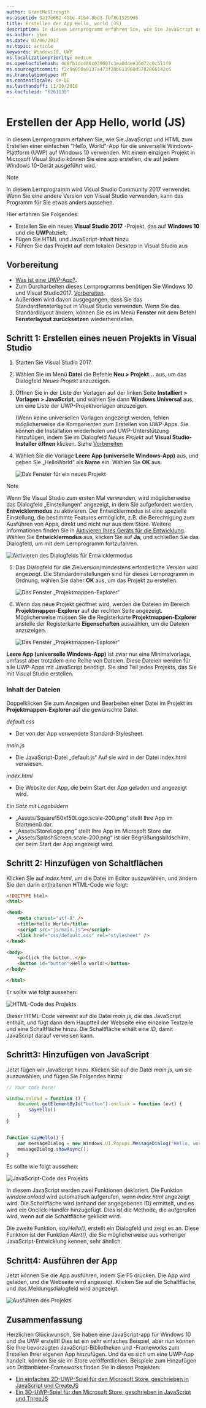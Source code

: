 ```yaml
---
author: GrantMeStrength
ms.assetid: 3a17e682-40be-41b4-8bd3-fbf0b15259d6
title: Erstellen der App Hello, world (JS)
description: In diesem Lernprogramm erfahren Sie, wie Sie JavaScript und HTML zum Erstellen einer einfachen & \#0034; Hello, World & \#0034; App, die die universelle Windows-Plattform (UWP) auf Windows 10 ausgerichtet ist.
ms.author: jken
ms.date: 03/06/2017
ms.topic: article
keywords: Windows10, UWP
ms.localizationpriority: medium
ms.openlocfilehash: 4d8fb1dc486c039007c3ea0d4ee36d72c0c511f9
ms.sourcegitcommit: f2c9a050a9137a473f28b613968d5782866142c6
ms.translationtype: MT
ms.contentlocale: de-DE
ms.lasthandoff: 11/10/2018
ms.locfileid: "6261135"
---
```

# <a name="create-a-hello-world-app-js"></a>Erstellen der App Hello, world (JS)

In diesem Lernprogramm erfahren Sie, wie Sie JavaScript und HTML zum Erstellen einer einfachen "Hello, World"-App für die universelle Windows-Plattform (UWP) auf Windows 10 verwenden. Mit einem einzigen Projekt in Microsoft Visual Studio können Sie eine app erstellen, die auf jedem Windows 10-Gerät ausgeführt wird.

> [!NOTE]
> In diesem Lernprogramm wird Visual Studio Community 2017 verwendet. Wenn Sie eine andere Version von Visual Studio verwenden, kann das Programm für Sie etwas anders aussehen.


Hier erfahren Sie Folgendes:

-   Erstellen Sie ein neues **Visual Studio 2017** -Projekt, das auf **Windows 10** und die **UWP**abzielt.
-   Fügen Sie HTML und JavaScript-Inhalt hinzu
-   Führen Sie das Projekt auf dem lokalen Desktop in Visual Studio aus

## <a name="before-you-start"></a>Vorbereitung

-   [Was ist eine UWP-App?](universal-application-platform-guide.md).
-   Zum Durcharbeiten dieses Lernprogramms benötigen Sie Windows 10 und Visual Studio2017. [Vorbereiten](get-set-up.md).
-   Außerdem wird davon ausgegangen, dass Sie das Standardfensterlayout in Visual Studio verwenden. Wenn Sie das Standardlayout ändern, können Sie es im Menü **Fenster** mit dem Befehl **Fensterlayout zurücksetzen** wiederherstellen.

## <a name="step-1-create-a-new-project-in-visual-studio"></a>Schritt 1: Erstellen eines neuen Projekts in Visual Studio

1.  Starten Sie Visual Studio 2017.

2.  Wählen Sie im Menü **Datei** die Befehle **Neu > Projekt...** aus, um das Dialogfeld *Neues Projekt* anzuzeigen.

3.  Öffnen Sie in der Liste der Vorlagen auf der linken Seite **Installiert > Vorlagen > JavaScript**, und wählen Sie dann **Windows Universal** aus, um eine Liste der UWP-Projektvorlagen anzuzeigen.

    (Wenn keine universellen Vorlagen angezeigt werden, fehlen möglicherweise die Komponenten zum Erstellen von UWP-Apps. Sie können die Installation wiederholen und UWP-Unterstützung hinzufügen, indem Sie im Dialogfeld *Neues Projekt* auf **Visual Studio-Installer öffnen** klicken. Siehe [Vorbereiten](get-set-up.md)

4.  Wählen Sie die Vorlage **Leere App (universelle Windows-App)** aus, und geben Sie „HelloWorld“ als **Name** ein. Wählen Sie **OK** aus.

    ![Das Fenster für ein neues Projekt](images/win10-js-01.png)

> [!NOTE]
> Wenn Sie Visual Studio zum ersten Mal verwenden, wird möglicherweise das Dialogfeld „Einstellungen“ angezeigt, in dem Sie aufgefordert werden, **Entwicklermodus** zu aktivieren. Der Entwicklermodus ist eine spezielle Einstellung, die bestimmte Features ermöglicht, z.B. die Berechtigung zum Ausführen von Apps, direkt und nicht nur aus dem Store. Weitere Informationen finden Sie in [Aktivieren Ihres Geräts für die Entwicklung](enable-your-device-for-development.md). Wählen Sie **Entwicklermodus** aus, klicken Sie auf **Ja**, und schließen Sie das Dialogfeld, um mit dem Lernprogramm fortzufahren.

 ![Aktivieren des Dialogfelds für Entwicklermodus](images/win10-cs-00.png)

5.  Das Dialogfeld für die Zielversion/mindestens erforderliche Version wird angezeigt. Die Standardeinstellungen sind für dieses Lernprogramm in Ordnung, wählen Sie daher **OK** aus, um das Projekt zu erstellen.

    ![Das Fenster „Projektmappen-Explorer“](images/win10-cs-02.png)

6.  Wenn das neue Projekt geöffnet wird, werden die Dateien im Bereich **Projektmappen-Explorer** auf der rechten Seite angezeigt. Möglicherweise müssen Sie die Registerkarte **Projektmappen-Explorer** anstelle der Registerkarte **Eigenschaften** auswählen, um die Dateien anzuzeigen.

    ![Das Fenster „Projektmappen-Explorer“](images/win10-js-02.png)

**Leere App (universelle Windows-App)** ist zwar nur eine Minimalvorlage, umfasst aber trotzdem eine Reihe von Dateien. Diese Dateien werden für alle UWP-Apps mit JavaScript benötigt. Sie sind Teil jedes Projekts, das Sie mit Visual Studio erstellen.


### <a name="whats-in-the-files"></a>Inhalt der Dateien

Doppelklicken Sie zum Anzeigen und Bearbeiten einer Datei im Projekt im **Projektmappen-Explorer** auf die gewünschte Datei. 

*default.css*

-  Der von der App verwendete Standard-Stylesheet.

*main.js*

- Die JavaScript-Datei „default.js“ Auf sie wird in der Datei index.html verwiesen.

*index.html*

- Die Website der App, die beim Start der App geladen und angezeigt wird.

*Ein Satz mit Logobildern*
-   „Assets/Square150x150Logo.scale-200.png“ stellt Ihre App im Startmenü dar.
-   „Assets/StoreLogo.png“ stellt Ihre App im Microsoft Store dar.
-   „Assets/SplashScreen.scale-200.png“ ist der Begrüßungsbildschirm, der beim Start der App angezeigt wird.

## <a name="step-2-adding-a-button"></a>Schritt 2: Hinzufügen von Schaltflächen

Klicken Sie auf *index.html*, um die Datei im Editor auszuwählen, und ändern Sie den darin enthaltenen HTML-Code wie folgt:

```html
<!DOCTYPE html>
<html>

<head>
    <meta charset="utf-8" />
    <title>Hello World</title>
    <script src="js/main.js"></script>
    <link href="css/default.css" rel="stylesheet" />
</head>

<body>
    <p>Click the button..</p>
    <button id="button">Hello world!</button>
</body>

</html>
```

Er sollte wie folgt aussehen:

 ![HTML-Code des Projekts](images/win10-js-03.png)

Dieser HTML-Code verweist auf die Datei *main.js*, die das JavaScript enthält, und fügt dann dem Hauptteil der Webseite eine einzelne Textzeile und eine Schaltfläche hinzu. Die Schaltfläche erhält eine *ID*, damit JavaScript darauf verweisen kann.


## <a name="step-3-adding-some-javascript"></a>Schritt3: Hinzufügen von JavaScript

Jetzt fügen wir JavaScript hinzu. Klicken Sie auf die Datei *main.js*, um sie auszuwählen, und fügen Sie Folgendes hinzu:

```javascript
// Your code here!

window.onload = function () {
    document.getElementById("button").onclick = function (evt) {
        sayHello()
    }
}


function sayHello() {
    var messageDialog = new Windows.UI.Popups.MessageDialog("Hello, world!", "Alert");
    messageDialog.showAsync();
}

```

Es sollte wie folgt aussehen:

 ![JavaScript-Code des Projekts](images/win10-js-04.png)

In diesem JavaScript werden zwei Funktionen deklariert. Die Funktion *window.onload* wird automatisch aufgerufen, wenn *index.html* angezeigt wird. Die Schaltfläche wird (anhand der angegebenen ID) ermittelt, und es wird ein Onclick-Handler hinzugefügt. Dies ist die Methode, die aufgerufen wird, wenn auf die Schaltfläche geklickt wird.

Die zweite Funktion, *sayHello()*, erstellt ein Dialogfeld und zeigt es an. Diese Funktion ist der Funktion *Alert()*, die Sie möglicherweise aus vorheriger JavaScript-Entwicklung kennen, sehr ähnlich.


## <a name="step-4-run-the-app"></a>Schritt4: Ausführen der App

Jetzt können Sie die App ausführen, indem Sie F5 drücken. Die App wird geladen, und die Webseite wird angezeigt. Klicken Sie auf die Schaltfläche, und das Meldungsdialogfeld wird angezeigt.

 ![Ausführen des Projekts](images/win10-js-05.png)



## <a name="summary"></a>Zusammenfassung


Herzlichen Glückwunsch, Sie haben eine JavaScript-app für Windows 10 und die UWP erstellt! Dies ist ein sehr einfaches Beispiel, aber nun können Sie Ihre bevorzugten JavaScript-Bibliotheken und -Frameworks zum Erstellen Ihrer eigenen App hinzufügen. Und da es sich um eine UWP-App handelt, können Sie sie im Store veröffentlichen. Beispiele zum Hinzufügen von Drittanbieter-Frameworks finden Sie in diesen Projekten:

* [Ein einfaches 2D-UWP-Spiel für den Microsoft Store, geschrieben in JavaScript und CreateJS](get-started-tutorial-game-js2d.md)
* [Ein 3D-UWP-Spiel für den Microsoft Store, geschrieben in JavaScript und ThreeJS](get-started-tutorial-game-js3d.md)


